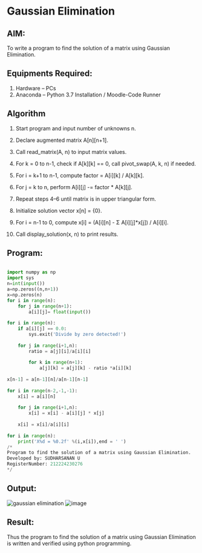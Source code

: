 # Gaussian Elimination

## AIM:
To write a program to find the solution of a matrix using Gaussian Elimination.

## Equipments Required:
1. Hardware – PCs
2. Anaconda – Python 3.7 Installation / Moodle-Code Runner

## Algorithm
1. Start program and input number of unknowns n.

2. Declare augmented matrix A[n][n+1].

3. Call read_matrix(A, n) to input matrix values.

4. For k = 0 to n-1, check if A[k][k] == 0, call pivot_swap(A, k, n) if needed.

5. For i = k+1 to n-1, compute factor = A[i][k] / A[k][k].

6. For j = k to n, perform A[i][j] -= factor * A[k][j].

7. Repeat steps 4–6 until matrix is in upper triangular form.

8. Initialize solution vector x[n] = {0}.

9. For i = n-1 to 0, compute x[i] = (A[i][n] - Σ A[i][j]*x[j]) / A[i][i].

10. Call display_solution(x, n) to print results.

## Program:
```python

import numpy as np
import sys
n=int(input())
a=np.zeros((n,n+1))
x=np.zeros(n)
for i in range(n):
    for j in range(n+1):
        a[i][j]= float(input())
        
for i in range(n):
    if a[i][j] == 0.0:
        sys.exit('Divide by zero detected!')
        
    for j in range(i+1,n):
        ratio = a[j][i]/a[i][i]
        
        for k in range(n+1):
            a[j][k] = a[j][k] - ratio *a[i][k]
            
x[n-1] = a[n-1][n]/a[n-1][n-1]
    
for i in range(n-2,-1,-1):
    x[i] = a[i][n]
        
    for j in range(i+1,n):
        x[i] = x[i] - a[i][j] * x[j]
            
    x[i] = x[i]/a[i][i]
        
for i in range(n):
    print('X%d = %0.2f' %(i,x[i]),end = ' ')
/*
Program to find the solution of a matrix using Gaussian Elimination.
Developed by: SUDHARSANAN U
RegisterNumber: 212224230276
*/
```

## Output:
![gaussian elimination]()
![image](https://github.com/user-attachments/assets/9942b61f-3f44-4fdc-8bf5-2a7973ee50a4)



## Result:
Thus the program to find the solution of a matrix using Gaussian Elimination is written and verified using python programming.
